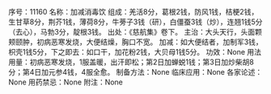 序号：11160
名称：加减消毒饮
组成：羌活8分，葛根2钱，防风1钱，桔梗2钱，生甘草8分，荆芥1钱，薄荷8分，牛蒡子3钱（研），白僵蚕3钱（炒），连翘1钱5分（去心），马勃3分，靛根3钱。
出处：《慈航集》卷下。
主治：大头天行，头面颗颊颐肿，初病恶寒发烧，大便结燥，胸口不宽。
加减：如大便结者，加制军3钱，枳壳1钱5分，下之即去：如口干，加花粉2钱，大贝母1钱5分。
功效：None
用法用量：初病恶寒发烧，1服盖暖，出汗即松；第2日加蝉蜕1钱；第3日加炒柴胡8分；第4日加元参4钱，4服全愈。
制备方法：None
临床应用：None
各家论述：None
用药禁忌：None
附注：None
